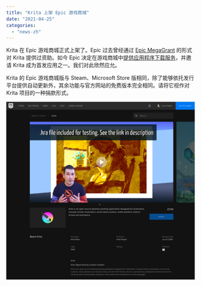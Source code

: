 ```yaml
---
title: "Krita 上架 Epic 游戏商城"
date: "2021-04-25"
categories: 
  - "news-zh"
---
```


Krita 在 Epic 游戏商城正式上架了。Epic 过去曾经通过 [Epic MegaGrant](https://krita.org/en/item/krita-receives-epic-megagrant/) 的形式对 Krita 提供过资助。如今 Epic 决定在游戏商城中[提供应用程序下载服务](https://www.epicgames.com/store/en-US/discover/apps)，并邀请 Krita 成为首发应用之一。我们对此欣然应允。

Krita 的 Epic 游戏商城版与 Steam、Microsoft Store 版相同，除了能够依托发行平台提供自动更新外，其余功能与官方网站的免费版本完全相同。请将它视作对 Krita 项目的一种捐款形式。

[![](images/epic_store-1024x965.png)](https://www.epicgames.com/store/en-US/p/krita)
